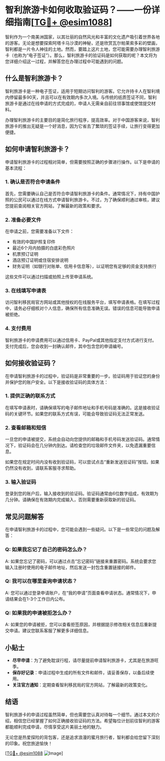 # 智利旅游卡如何收取验证码？——一份详细指南[[TG💪+ @esim1088](https://t.me/s/esim1088)]

智利作为一个南美洲国家，以其壮丽的自然风光和丰富的文化遗产吸引着世界各地的游客。无论是想要探索阿塔卡马沙漠的神秘，还是欣赏瓦尔帕莱索多彩的壁画，智利都是一片令人神往的土地。然而，要踏上这片土地，您可能需要办理智利旅游卡（也称为“电子签证”）。那么，智利旅游卡的验证码是如何获取的呢？本文将为您详细介绍这一过程，并解答您在办理过程中可能遇到的问题。

## 什么是智利旅游卡？

智利旅游卡是一种电子签证，适用于短期访问智利的游客。它允许持卡人在智利境内停留最多90天，并且可以在有效期内多次入境。与传统的纸质签证不同，智利旅游卡是通过在线申请的方式完成的，申请人无需亲自前往领事馆或使馆提交材料。

办理智利旅游卡的主要目的是简化旅行程序，提高效率。对于中国游客来说，智利旅游卡的推出无疑是一个好消息，因为它省去了繁琐的签证手续，让旅行变得更加便捷。

## 如何申请智利旅游卡？

申请智利旅游卡的过程相对简单，但需要按照正确的步骤进行操作。以下是申请的基本流程：

### 1. 确认是否符合申请条件

首先，您需要确认自己是否符合申请智利旅游卡的条件。通常情况下，持有中国护照的公民可以通过在线方式申请智利旅游卡。不过，为了确保顺利通过审核，建议您提前查阅相关官方网站，了解最新的政策和要求。

### 2. 准备必要文件

在申请之前，您需要准备以下文件：
- 有效的中国护照复印件
- 最近6个月内拍摄的白底彩色照片
- 机票预订证明
- 酒店预订证明或住宿安排说明
- 财务证明（如银行对账单、信用卡信息等），以证明您有足够的资金支持旅行

这些文件可以通过扫描或拍照上传至申请系统。

### 3. 在线填写申请表

访问智利移民局官方网站或其他授权的在线服务平台，填写申请表格。在填写过程中，请务必仔细核对个人信息，确保所有信息准确无误。错误的信息可能导致申请被拒绝。

### 4. 支付费用

智利旅游卡的申请费用可以通过信用卡、PayPal或其他指定支付方式进行支付。支付完成后，您会收到一封确认邮件，其中包含您的申请编号。

## 如何接收验证码？

在申请智利旅游卡的过程中，验证码是非常重要的一步。验证码用于验证您的身份并保护您的账户安全。以下是接收验证码的具体方法：

### 1. 提供正确的联系方式

在填写申请表时，请确保填写的电子邮件地址和手机号码是准确的。这是接收验证码的关键环节。如果您的联系方式有误，可能会导致验证码无法正常发送。

### 2. 查看邮箱和短信

一旦您的申请被提交，系统会自动向您提供的邮箱和手机号码发送验证码。通常情况下，验证码会在几分钟内到达。请检查您的垃圾邮件文件夹，以免遗漏重要信息。

如果您在规定时间内没有收到验证码，可以尝试点击“重新发送验证码”按钮。如果仍然没有收到，请联系客服寻求帮助。

### 3. 输入验证码

登录到您的账户后，输入接收到的验证码。验证码通常由6位数字组成，有效期为几分钟。请确保在有效期内完成输入，否则需要重新获取新的验证码。

## 常见问题解答

在申请智利旅游卡的过程中，您可能会遇到一些疑问。以下是一些常见的问题及解答：

### Q: 如果我忘记了自己的密码怎么办？

A: 如果您忘记了密码，可以通过点击“忘记密码”链接来重置密码。系统会要求您输入注册时使用的电子邮件地址，然后发送一封包含重置链接的邮件。

### Q: 我可以在哪里查询申请状态？

A: 您可以通过登录申请账户，在“我的申请”页面查看申请状态。通常情况下，申请结果会在1-3个工作日内公布。

### Q: 如果我的申请被拒怎么办？

A: 如果您的申请被拒，您可以查看拒签原因，并根据提示修改相关信息后重新提交申请。建议您联系客服了解更多详细信息。

## 小贴士

- **尽早申请**：为了避免耽误行程，请尽量提前申请智利旅游卡，尤其是在旅游旺季。
- **保存好记录**：申请过程中生成的所有文件和邮件，请妥善保存，以备后续使用。
- **关注官方通知**：定期查看智利移民局的官方网站，了解最新的政策变化。

## 结语

智利旅游卡的申请过程虽然简单，但也需要您认真对待每一个细节。通过本文的介绍，相信您已经掌握了如何正确接收验证码的方法。希望每位计划前往智利的游客都能顺利完成申请，尽情享受这片美丽土地的魅力。

无论您是热爱探险的背包客，还是追求浪漫的蜜月旅行者，智利都会给您留下深刻的印象。祝您旅途愉快！

[[TG💪+ @esim1088](https://t.me/s/esim1088) ![Image](https://i.postimg.cc/4NQfJmqS/Snipaste-2025-05-13-00-14-12.png)]